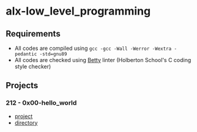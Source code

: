 # alx-low_level_programming
## Requirements
* All codes are compiled using `gcc -gcc -Wall -Werror -Wextra -pedantic -std=gnu89`
* All codes are checked using [Betty](https://github.com/holbertonschool/Betty) linter (Holberton School's C coding style checker)
## Projects
### 212 - 0x00-hello_world
* [project](https://alx-intranet.hbtn.io/projects/212)
* [directory](https://github.com/girumtim/alx-low_level_programming/tree/main/0x00-hello_world)
